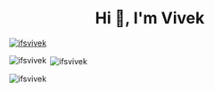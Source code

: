 <h1 align="center">Hi 👋, I'm Vivek</h1
<p align="left"><a href="https://github.com/ifsvivek"><img src="https://github-profile-trophy.vercel.app/?username=ifsvivek" alt="ifsvivek" /></a></p>
<p><img align="left" src="https://github-readme-stats.vercel.app/api/top-langs?username=ifsvivek&show_icons=true&locale=en&layout=compact"alt="ifsvivek" /></p>
<p>&nbsp;<img align="center" src="https://github-readme-stats.vercel.app/api?username=ifsvivek&show_icons=true&locale=en" alt="ifsvivek" /></p>
<p><img align="center" src="https://github-readme-streak-stats.herokuapp.com/?user=ifsvivek&" alt="ifsvivek" /></p>